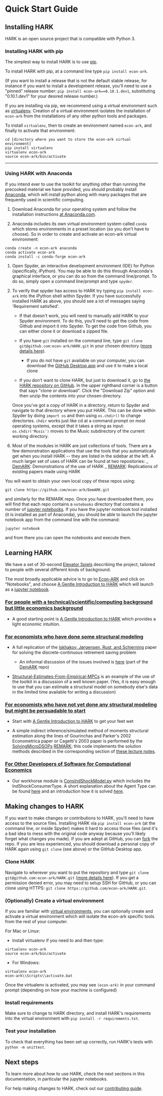 # Quick Start Guide

## Installing HARK

HARK is an open source project that is compatible with Python 3.

### Installing HARK with pip

The simplest way to install HARK is to use [pip](https://pip.pypa.io/en/stable/installation/).

To install HARK with pip, at a command line type `pip install econ-ark`.

(If you want to install a release that is not the default stable release, for instance if you want to install a development release, you'll need to use a "pinned" release number: `pip install econ-ark==0.10.1.dev1`, substituting "0.10.1.dev1" for your desired release number.)

If you are installing via pip, we recommend using a virtual environment such as [virtualenv](https://virtualenv.pypa.io/en/latest/). Creation of a virtual environment isolates the installation of `econ-ark` from the installations of any other python tools and packages.

To install `virtualenv`, then to create an environment named `econ-ark`, and finally to activate that environment:

```
cd [directory where you want to store the econ-ark virtual environment]
pip install virtualenv
virtualenv econ-ark
source econ-ark/bin/activate
```

---

### Using HARK with Anaconda

If you intend ever to use the toolkit for anything other than running the precooked material we have provided, you should probably install [Anaconda](https://anaconda.com/), which will install python along with many packages that are frequently used in scientific computing.

1. Download Anaconda for your operating system and follow the installation instructions [at Anaconda.com](https://www.anaconda.com/distribution/#download-section).

1. Anaconda includes its own virtual environment system called `conda` which stores environments in a preset location (so you don't have to choose). So in order to create and activate an econ-ark virtual environment:

```
conda create -n econ-ark anaconda
conda activate econ-ark
conda install -c conda-forge econ-ark
```

1. Open Spyder, an interactive development environment (IDE) for Python (specifically, iPython). You may be able to do this through Anaconda's graphical interface, or you can do so from the command line/prompt. To do so, simply open a command line/prompt and type `spyder`.

1. To verify that spyder has access to HARK try typing `pip install econ-ark` into the iPython shell within Spyder. If you have successfully installed HARK as above, you should see a lot of messages saying 'Requirement satisfied'.

   - If that doesn't work, you will need to manually add HARK to your Spyder environment. To do this, you'll need to get the code from Github and import it into Spyder. To get the code from Github, you can either clone it or download a zipped file.

   - If you have `git` installed on the command line, type `git clone git@github.com:econ-ark/HARK.git` in your chosen directory ([more details here](https://git-scm.com/doc)).

     - If you do not have `git` available on your computer, you can download the [GitHub Desktop app](https://desktop.github.com/) and use it to make a local clone

   - If you don't want to clone HARK, but just to download it, go to [the HARK repository on GitHub](https://github.com/econ-ark/HARK). In the upper righthand corner is a button that says "clone or download". Click the "Download Zip" option and then unzip the contents into your chosen directory.

   Once you've got a copy of HARK in a directory, return to Spyder and navigate to that directory where you put HARK. This can be done within Spyder by doing `import os` and then using `os.chdir()` to change directories. `chdir` works just like cd at a command prompt on most operating systems, except that it takes a string as input: `os.chdir('Music')` moves to the Music subdirectory of the current working directory.

6) Most of the modules in HARK are just collections of tools. There are a few demonstration
   applications that use the tools that you automatically get when you install HARK -- they are listed in the sidebar at the left. A much larger set of uses of HARK can be found at two repositories:
   _ [DemARK](https://github.com/econ-ark/DemARK): Demonstrations of the use of HARK
   _ [REMARK](https://github.com/econ-ark/REMARK): Replications of existing papers made using HARK

You will want to obtain your own local copy of these repos using:

```
git clone https://github.com/econ-ark/DemARK.git
```

and similarly for the REMARK repo. Once you have downloaded them, you will find that each repo contains a `notebooks` directory that contains a number of [jupyter notebooks](https://jupyter.org/). If you have the jupyter notebook tool installed (it is installed as part of Anaconda), you should be able to launch the
jupyter notebook app from the command line with the command:

```
jupyter notebook
```

and from there you can open the notebooks and execute them.

## Learning HARK

We have a set of 30-second [Elevator Spiels](https://github.com/econ-ark/PARK/blob/master/Elevator-Spiels.md#capsule-summaries-of-what-the-econ-ark-project-is) describing the project, tailored to people with several different kinds of background.

The most broadly applicable advice is to go to [Econ-ARK](https://econ-ark.org) and click on "Notebooks", and choose [A Gentle Introduction to HARK](https://docs.econ-ark.org/example_notebooks/Gentle-Intro-To-HARK.html) which will launch as a [jupyter notebook](https://jupyter.org/).

### [For people with a technical/scientific/computing background but little economics background](https://github.com/econ-ark/PARK/blob/master/Elevator-Spiels.md#for-people-with-a-technicalscientificcomputing-background-but-no-economics-background)

- A good starting point is [A Gentle Introduction to HARK](https://docs.econ-ark.org/example_notebooks/Gentle-Intro-To-HARK.html) which provides a light economic intuition.

### [For economists who have done some structural modeling](https://github.com/econ-ark/PARK/blob/master/Elevator-Spiels.md#for-economists-who-have-done-some-structural-modeling)

- A full replication of the [Iskhakov, Jørgensen, Rust, and Schjerning](https://onlinelibrary.wiley.com/doi/abs/10.3982/QE643) paper for solving the discrete-continuous retirement saving problem

  - An informal discussion of the issues involved is [here](https://github.com/econ-ark/DemARK/blob/master/notebooks/DCEGM-Upper-Envelope.ipynb) (part of the [DemARK](https://github.com/econ-ark/DemARK) repo)

- [Structural-Estimates-From-Empirical-MPCs](https://github.com/econ-ark/DemARK/blob/master/notebooks/Structural-Estimates-From-Empirical-MPCs-Fagereng-et-al.ipynb) is an example of the use of the toolkit in a discussion of a well known paper. (Yes, it is easy enough to use that you can estimate a structural model on somebody else's data in the limited time available for writing a discussion)

### [For economists who have not yet done any structural modeling but might be persuadable to start](https://github.com/econ-ark/PARK/blob/master/Elevator-Spiels.md#for-economists-who-have-not-yet-done-any-structural-modeling-but-might-be-persuadable-to-start)

- Start with [A Gentle Introduction to HARK](https://docs.econ-ark.org/example_notebooks/Gentle-Intro-To-HARK.html) to get your feet wet

- A simple indirect inference/simulated method of moments structural estimation along the lines of Gourinchas and Parker's 2002 Econometrica paper or Cagetti's 2003 paper is performed by the [SolvingMicroDSOPs](https://github.com/econ-ark/SolvingMicroDSOPs/) [REMARK](https://github.com/econ-ark/REMARK); this code implements the solution methods described in the corresponding section of [these lecture notes](https://llorracc.github.io/SolvingMicroDSOPs/).

### [For Other Developers of Software for Computational Economics](https://github.com/econ-ark/PARK/blob/master/Elevator-Spiels.md#for-other-developers-of-software-for-computational-economics)

- Our workhorse module is [ConsIndShockModel.py](https://github.com/econ-ark/HARK/blob/master/HARK/ConsumptionSaving/ConsIndShockModel.py) which includes the IndShockConsumerType. A short explanation about the Agent Type can be found [here](https://docs.econ-ark.org/example_notebooks/IndShockConsumerType.html) and an introduction how it is solved [here](https://docs.econ-ark.org/example_notebooks/HowWeSolveIndShockConsumerType.html).

## Making changes to HARK

If you want to make changes or contributions to HARK, you'll need to have access to the source files. Installing HARK via `pip install econ-ark` (at the command line, or inside Spyder) makes it hard to access those files (and it's a bad idea to mess with the original code anyway because you'll likely forget what changes you made). If you are adept at GitHub, you can [fork](https://help.github.com/en/articles/fork-a-repo) the repo. If you are less experienced, you should download a personal copy of HARK again using `git clone` (see above) or the GitHub Desktop app.

### Clone HARK

Navigate to wherever you want to put the repository and type `git clone git@github.com:econ-ark/HARK.git` ([more details here](https://git-scm.com/doc)). If you get a permission denied error, you may need to setup SSH for GitHub, or you can clone using HTTPS: `git clone https://github.com/econ-ark/HARK.git`.

### (Optionally) Create a virtual environment

If you are familiar with [virtual environments](https://virtualenv.pypa.io/en/latest/), you can optionally create and activate a virtual environment which will isolate the econ-ark specific tools from the rest of your computer.

For Mac or Linux:

- Install virtualenv if you need to and then type:

```
virtualenv econ-ark
source econ-ark/bin/activate
```

- For Windows:

```
virtualenv econ-ark
econ-ark\\Scripts\\activate.bat
```

Once the virtualenv is activated, you may see `(econ-ark)` in your command prompt (depending on how your machine is configured)

### Install requirements

Make sure to change to HARK directory, and install HARK's requirements into the virtual environment with `pip install -r requirements.txt`.

### Test your installation

To check that everything has been set up correctly, run HARK's tests with `python -m unittest`.

## Next steps

To learn more about how to use HARK, check the next sections in this documentation, in particular the jupyter notebooks.

For help making changes to HARK, check out our [contributing guide](contributing.md).
